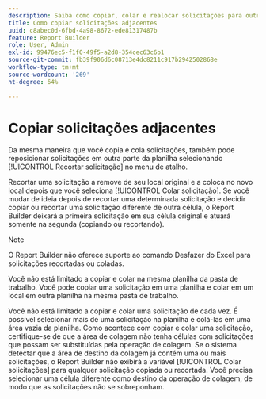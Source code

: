 ```yaml
---
description: Saiba como copiar, colar e realocar solicitações para outra parte da planilha.
title: Como copiar solicitações adjacentes
uuid: c8abec0d-6fbd-4a98-8672-ede81317487b
feature: Report Builder
role: User, Admin
exl-id: 99476ec5-f1f0-49f5-a2d8-354cec63c6b1
source-git-commit: fb39f906d6c08713e4dc8211c917b2942502868e
workflow-type: tm+mt
source-wordcount: '269'
ht-degree: 64%

---
```


# Copiar solicitações adjacentes

Da mesma maneira que você copia e cola solicitações, também pode reposicionar solicitações em outra parte da planilha selecionando [!UICONTROL Recortar solicitação] no menu de atalho.

Recortar uma solicitação a remove de seu local original e a coloca no novo local depois que você seleciona [!UICONTROL Colar solicitação]. Se você mudar de ideia depois de recortar uma determinada solicitação e decidir copiar ou recortar uma solicitação diferente de outra célula, o Report Builder deixará a primeira solicitação em sua célula original e atuará somente na segunda (copiando ou recortando).

>[!NOTE]
>
>O Report Builder não oferece suporte ao comando Desfazer do Excel para solicitações recortadas ou coladas.

Você não está limitado a copiar e colar na mesma planilha da pasta de trabalho. Você pode copiar uma solicitação em uma planilha e colar em um local em outra planilha na mesma pasta de trabalho.

Você não está limitado a copiar e colar uma solicitação de cada vez. É possível selecionar mais de uma solicitação na planilha e colá-las em uma área vazia da planilha. Como acontece com copiar e colar uma solicitação, certifique-se de que a área de colagem não tenha células com solicitações que possam ser substituídas pela operação de colagem. Se o sistema detectar que a área de destino da colagem já contém uma ou mais solicitações, o Report Builder não exibirá a variável [!UICONTROL Colar solicitações] para qualquer solicitação copiada ou recortada. Você precisa selecionar uma célula diferente como destino da operação de colagem, de modo que as solicitações não se sobreponham.
